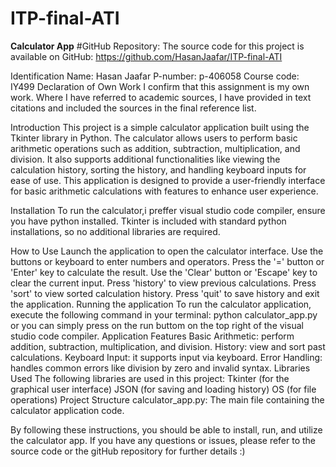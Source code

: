 # ITP-final-ATI
**Calculator App**
#GitHub Repository:
The source code for this project is available on GitHub: https://github.com/HasanJaafar/ITP-final-ATI

Identification
Name: Hasan Jaafar
P-number: p-406058
Course code: IY499
Declaration of Own Work
I confirm that this assignment is my own work.
Where I have referred to academic sources, I have provided in text citations and included the sources in the final reference list.

Introduction
This project is a simple calculator application built using the Tkinter library in Python. The calculator allows users to perform basic arithmetic operations such as addition, subtraction, multiplication, and division. It also supports additional functionalities like viewing the calculation history, sorting the history, and handling keyboard inputs for ease of use. This application is designed to provide a user-friendly interface for basic arithmetic calculations with features to enhance user experience.

Installation
To run the calculator,i preffer visual studio code compiler, ensure you have python installed. Tkinter is included with standard python installations, so no additional libraries are required.

How to Use
Launch the application to open the calculator interface.
Use the buttons or keyboard to enter numbers and operators.
Press the '=' button or 'Enter' key to calculate the result.
Use the 'Clear' button or 'Escape' key to clear the current input.
Press 'history' to view previous calculations.
Press 'sort' to view sorted calculation history.
Press 'quit' to save history and exit the application.
Running the application
To run the calculator application, execute the following command in your terminal:
python calculator_app.py
or you can simply press on the run buttom on the top right of the visual studio code compiler.
Application Features
Basic Arithmetic: perform addition, subtraction, multiplication, and division.
History: view and sort past calculations.
Keyboard Input: it supports input via keyboard.
Error Handling: handles common errors like division by zero and invalid syntax.
Libraries Used
The following libraries are used in this project:
Tkinter (for the graphical user interface)
JSON (for saving and loading history)
OS (for file operations)
Project Structure
calculator_app.py: The main file containing the calculator application code.

By following these instructions, you should be able to install, run, and utilize the calculator app. If you have any questions or issues, please refer to the source code or the gitHub repository for further details :)
